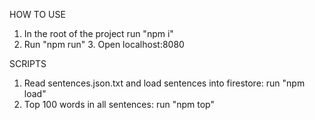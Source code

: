 HOW TO USE 
  1. In the root of the project run "npm i" 
  2. Run "npm run" 3. Open localhost:8080

SCRIPTS 
  1. Read sentences.json.txt and load sentences into firestore:  run "npm load" 
  2. Top 100 words in all sentences: run "npm top"